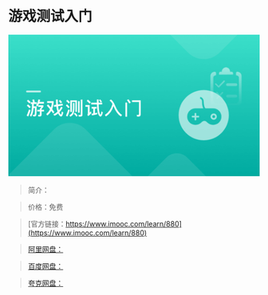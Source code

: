 # 游戏测试入门

![img](../../assets/5fe442fd00011b2005400304.jpg)

> 简介：

> 价格：免费

> [官方链接：https://www.imooc.com/learn/880](https://www.imooc.com/learn/880)

> [阿里网盘：]()

> [百度网盘：]()

> [夸克网盘：]()
